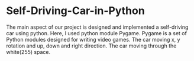# Self-Driving-Car-in-Python
The main aspect of our project is designed and implemented a self-driving car using python. Here, I used python module Pygame. Pygame is a set of Python modules designed for writing video games. The car moving x, y rotation and up, down and right direction. The car moving through the white(255) space.  
